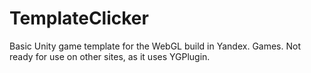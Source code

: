 # TemplateClicker
 
Basic Unity game template for the WebGL build in Yandex. Games. Not ready for use on other sites, as it uses YGPlugin.  
